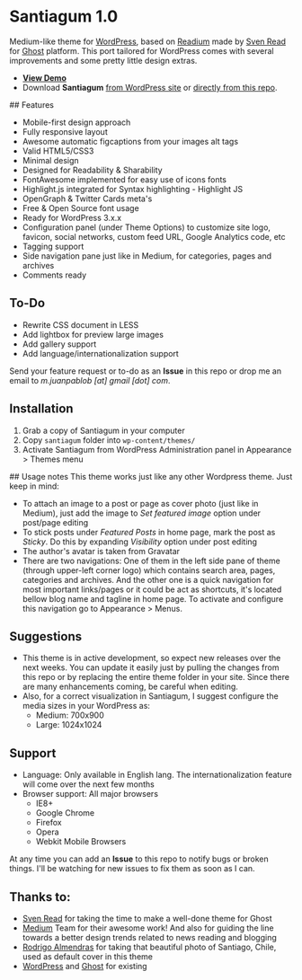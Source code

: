 # Santiagum 1.0

Medium-like theme for [WordPress](http://wordpress.org/), based on [Readium](http://www.svenread.com/readium-ghost-theme/) made by [Sven Read](http://www.svenread.com/) for [Ghost](http://www.ghost.org/) platform. This port tailored for WordPress comes with several improvements and some pretty little design extras.

* **[View Demo](http://juanpablob.com/santiagum/)**
* Download **Santiagum** [from WordPress site](http://wordpress.org/themes/santiagum) or [directly from this repo](https://github.com/juanpablob/santiagum/archive/master.zip).

## Features

* Mobile-first design approach
* Fully responsive layout
* Awesome automatic figcaptions from your images alt tags
* Valid HTML5/CSS3
* Minimal design
* Designed for Readability & Sharability
* FontAwesome implemented for easy use of icons fonts
* Highlight.js integrated for Syntax highlighting - Highlight JS
* OpenGraph & Twitter Cards meta's
* Free & Open Source font usage
* Ready for WordPress 3.x.x
* Configuration panel (under Theme Options) to customize site logo, favicon, social networks, custom feed URL, Google Analytics code, etc
* Tagging support
* Side navigation pane just like in Medium, for categories, pages and archives
* Comments ready

## To-Do
* Rewrite CSS document in LESS
* Add lightbox for preview large images
* Add gallery support
* Add language/internationalization support

Send your feature request or to-do as an **Issue** in this repo or drop me an email to *m.juanpablob [at] gmail [dot] com*.

## Installation
1. Grab a copy of Santiagum in your computer
2. Copy `santiagum` folder into `wp-content/themes/`
3. Activate Santiagum from WordPress Administration panel in Appearance > Themes menu

## Usage notes
This theme works just like any other Wordpress theme. Just keep in mind:

* To attach an image to a post or page as cover photo (just like in Medium), just add the image to *Set featured image* option under post/page editing
* To stick posts under *Featured Posts* in home page, mark the post as *Sticky*. Do this by expanding *Visibility* option under post editing
* The author's avatar is taken from Gravatar
* There are two navigations: One of them in the left side pane of theme (through upper-left corner logo) which contains search area, pages, categories and archives. And the other one is a quick navigation for most important links/pages or it could be act as shortcuts, it's located bellow blog name and tagline in home page. To activate and configure this navigation go to Appearance > Menus.

## Suggestions

* This theme is in active development, so expect new releases over the next weeks. You can update it easily just by pulling the changes from this repo or by replacing the entire theme folder in your site. Since there are many enhancements coming, be careful when editing.
* Also, for a correct visualization in Santiagum, I suggest configure the media sizes in your WordPress as:
  * Medium: 700x900
  * Large: 1024x1024
  
## Support

* Language: Only available in English lang. The internationalization feature will come over the next few months
* Browser support: All major browsers
  * IE8+
  * Google Chrome
  * Firefox
  * Opera
  * Webkit Mobile Browsers

At any time you can add an **Issue** to this repo to notify bugs or broken things. I'll be watching for new issues to fix them as soon as I can.

## Thanks to:
* [Sven Read](http://www.svenread.com/) for taking the time to make a well-done theme for Ghost
* [Medium](http://medium.com/) Team for their awesome work! And also for guiding the line towards a better design trends related to news reading and blogging
* [Rodrigo Almendras](https://www.flickr.com/photos/ralmendr/8200412125/in/photolist-duDfPX-bFVyc8-dPbFwY-jdsQRK-bdbV7D-e2hjDA-dPWaJ7-jdvpFs-eDdx6j-e3YtxA-e3XfKz-dvU14z-dokX9y-daYa32-dhjxWN-daYbag-bRMzVK-dokVhh-dhD8GD) for taking that beautiful photo of Santiago, Chile, used as default cover in this theme
* [WordPress](http://wordpress.org/) and [Ghost](http://ghost.org/) for existing